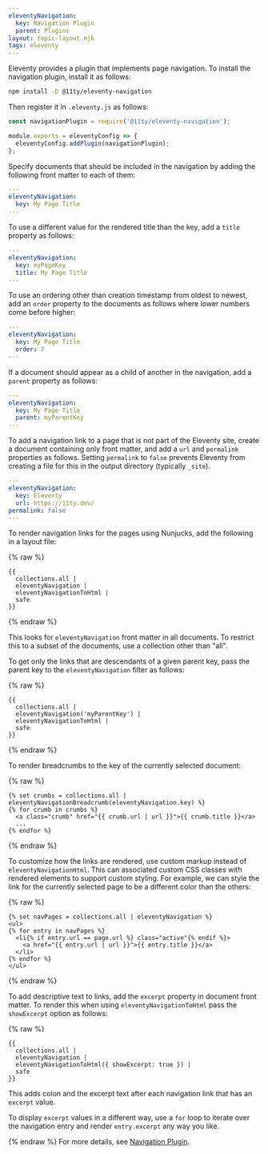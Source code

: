 ```yaml
---
eleventyNavigation:
  key: Navigation Plugin
  parent: Plugins
layout: topic-layout.njk
tags: eleventy
---
```


Eleventy provides a plugin that implements page navigation.
To install the navigation plugin, install it as follows:

```bash
npm install -D @11ty/eleventy-navigation
```

Then register it in `.eleventy.js` as follows:

```js
const navigationPlugin = require('@11ty/eleventy-navigation');

module.exports = eleventyConfig => {
  eleventyConfig.addPlugin(navigationPlugin);
};
```

Specify documents that should be included in the navigation
by adding the following front matter to each of them:

```yaml
---
eleventyNavigation:
  key: My Page Title
---

```

To use a different value for the rendered title than the key,
add a `title` property as follows:

```yaml
---
eleventyNavigation:
  key: myPageKey
  title: My Page Title
---

```

To use an ordering other than creation timestamp from oldest to newest,
add an `order` property to the documents as follows
where lower numbers come before higher:

```yaml
---
eleventyNavigation:
  key: My Page Title
  order: 7
---

```

If a document should appear as a child of another in the navigation,
add a `parent` property as follows:

```yaml
---
eleventyNavigation:
  key: My Page Title
  parent: myParentKey
---

```

To add a navigation link to a page that is not part of the Eleventy site,
create a document containing only front matter,
and add a `url` and `permalink` properties as follows.
Setting `permalink` to `false` prevents Eleventy from
creating a file for this in the output directory (typically `_site`).

```yaml
---
eleventyNavigation:
  key: Eleventy
  url: https://11ty.dev/
permalink: false
---

```

To render navigation links for the pages using Nunjucks,
add the following in a layout file:

{% raw %}

```liquid
{{
  collections.all |
  eleventyNavigation |
  eleventyNavigationToHtml |
  safe
}}
```

{% endraw %}

This looks for `eleventyNavigation` front matter in all documents.
To restrict this to a subset of the documents,
use a collection other than "all".

To get only the links that are descendants of a given parent key,
pass the parent key to the `eleventyNavigation` filter as follows:

{% raw %}

```liquid
{{
  collections.all |
  eleventyNavigation('myParentKey') |
  eleventyNavigationToHtml |
  safe
}}
```

{% endraw %}

To render breadcrumbs to the key of the currently selected document:

{% raw %}

```liquid
{% set crumbs = collections.all | eleventyNavigationBreadcrumb(eleventyNavigation.key) %}
{% for crumb in crumbs %}
  <a class="crumb" href="{{ crumb.url | url }}">{{ crumb.title }}</a>
  ...
{% endfor %}
```

{% endraw %}

To customize how the links are rendered,
use custom markup instead of `eleventyNavigationHtml`.
This can associated custom CSS classes with rendered elements
to support custom styling.
For example, we can style the link for the currently selected page
to be a different color than the others:

{% raw %}

```liquid
{% set navPages = collections.all | eleventyNavigation %}
<ul>
{% for entry in navPages %}
  <li{% if entry.url == page.url %} class="active"{% endif %}>
    <a href="{{ entry.url | url }}">{{ entry.title }}</a>
  </li>
{% endfor %}
</ul>
```

{% endraw %}

To add descriptive text to links, add the `excerpt` property
in document front matter.
To render this when using `eleventyNavigationToHtml`
pass the `showExcerpt` option as follows:

{% raw %}

```liquid
{{
  collections.all |
  eleventyNavigation |
  eleventyNavigationToHtml({ showExcerpt: true }) |
  safe
}}
```

This adds colon and the excerpt text after
each navigation link that has an `excerpt` value.

To display `excerpt` values in a different way,
use a `for` loop to iterate over the navigation entry
and render `entry.excerpt` any way you like.

{% endraw %}
For more details, see
[Navigation Plugin](https://www.11ty.dev/docs/plugins/navigation).

